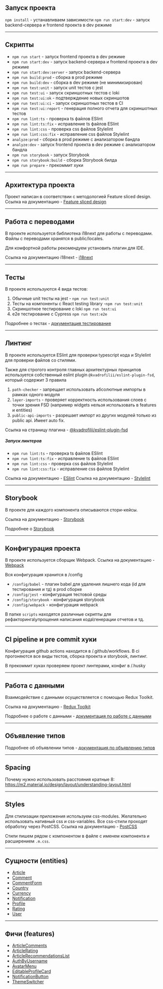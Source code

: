 ## Запуск проекта

`npm install` - устанавливаем зависимости
`npm run start:dev` - запуск backend-сервера и frontend проекта в dev режиме

---

## Скрипты

- `npm run start` - запуск frontend проекта в dev режиме
- `npm run start:dev` - запуск backend-сервера и frontend проекта в dev режиме
- `npm run start:dev:server` - запуск backend-сервера
- `npm run build:prod` - сборка в prod режиме
- `npm run build:dev` - сборка в dev режиме (не минимизирован)
- `npm run test:unit` - запуск unit тестов с jest
- `npm run test:ui` - запуск скриншотных тестов с loki
- `npm run test:ui:ok` - подтверждение новых скриншотов
- `npm run test:ui:ci` - запуск скриншотных тестов в CI
- `npm run test:ui:report` - генерация полного отчета для скриншотных тестов
- `npm run lint:ts` - проверка ts файлов ESlint
- `npm run lint:ts:fix` - исправление ts файлов ESlint
- `npm run lint:css` - проверка css файлов Stylelint
- `npm run lint:css:fix` - исправление css файлов Stylelint
- `analyze:prod` - сборка в prod режиме с анализатором бандла
- `analyze:dev` - запуск frontend проекта в dev режиме с анализатором бандла
- `npm run storybook` - запуск Storybook
- `npm run storybook:build` - сборка Storybook билда
- `npm run prepare` - прекоммит хуки

---

## Архитектура проекта

Проект написан в соответствии с методологией Feature sliced design.
Ссылка на документацию - [Feature sliced design](https://feature-sliced.design/ru/)

---

## Работа с переводами

В проекте используется библиотека i18next для работы с переводами.
Файлы с переводами хранятся в public/locales.

Для комфортной работы рекомендуем установить плагин для IDE.

Ссылка на документацию i18next - [i18next](https://react.i18next.com/)

---

## Тесты

В проекте используются 4 вида тестов:

1. Обычные unit тесты на jest - `npm run test:unit`
2. Тесты на компоненты с React testing library -`npm run test:unit`
3. Скриншотное тестирование с loki `npm run test:ui`
4. e2e тестирование с Cypress `npm run test:e2e`

Подробнее о тестах - [документация тестирование](/docs/tests.md)

---

## Линтинг

В проекте используется ESlint для проверки typescript кода и Stylelint для проверки файлов со стилями.

Также для строгого контроля главных архитектурных принципов
используется собственный eslint plugin `@kvadrofilii/eslint-plugin-fsd`,
который содержит 3 правила

1. `path-checker` - запрещает использовать абсолютные импорты в рамках одного модуля
2. `layer-imports` - проверяет корректность использования слоев с точки зрения FSD
   (например widgets нельзя использовать в features и entities)
3. `public-api-imports` - разрешает импорт из других модулей только из public api. Имеет auto fix.

Ссылка на страницу плагина - [@kvadrofilii/eslint-plugin-fsd](https://www.npmjs.com/package/@kvadrofilii/eslint-plugin-fsd)

##### Запуск линтеров

- `npm run lint:ts` - проверка ts файлов ESlint
- `npm run lint:ts:fix` - исправление ts файлов ESlint
- `npm run lint:css` - проверка css файлов Stylelint
- `npm run lint:css:fix` - исправление css файлов Stylelint

Ссылка на документацию - [ESlint](https://eslint.org)
Ссылка на документацию - [Stylelint](https://stylelint.io)

---

## Storybook

В проекте для каждого компонента описываются стори-кейсы.

Ссылка на документацию - [Storybook](https://storybook.js.org)

Подробнее о [Storybook](/docs/storybook.md)

---

## Конфигурация проекта

В проекте используется сборщик Webpack.
Ссылка на документацию - [Webpack](https://webpack.js.org)

Вся конфигурация хранится в /config

- `/config/babel` - плагин babel для удаления лишнего кода (id для тестирования и тд) в prod сборке
- `/config/jest` - конфигурация тестовой среды
- `/config/storybook` - конфигурация storybook
- `/config/webpack` - конфигурация webpack

В папке `scripts` находятся различные скрипты для рефакторинга\упрощения написания кода\генерации отчетов и тд.

---

## CI pipeline и pre commit хуки

Конфигурация github actions находится в /.github/workflows.
В ci прогоняются все виды тестов, сборка проекта и storybook, линтинг.

В прекоммит хуках проверяем проект линтерами, конфиг в /.husky

---

## Работа с данными

Взаимодействие с данными осуществляется с помощью Redux Toolkit.

Ссылка на документацию - [Redux Toolkit](https://redux-toolkit.js.org)

Подробнее о работе с данными - [документация по работе с данными](/docs/redux.md)

---

## Объявление типов

Подробнее об объявлении типов - [документация по объявлению типов](/docs/types.md)

---

## Spacing

Почему нужно использовать расстояния кратные 8:
https://m2.material.io/design/layout/understanding-layout.html

---

## Styles

Для стилизации приложения используем css-modules.
Желательно использовать нативный css и css-variables.
Все css-стили проходят обработку через PostCSS.
Ссылка на документацию - [PostCSS](https://postcss.org/)

Стили пишем рядом с компонентом в файле с именем компонента и расширением `.m.css`.

---

## Сущности (entities)

- [Article](/src/entities/Article)
- [Comment](/src/entities/Comment)
- [CommentForm](/src/entities/CommentForm)
- [Country](/src/entities/Country)
- [Currency](/src/entities/Currency)
- [Notification](/src/entities/Notification)
- [Profile](/src/entities/Profile)
- [Rating](/src/entities/Rating)
- [User](/src/entities/User)

---

## Фичи (features)

- [ArticleComments](/src/features/ArticleComments)
- [ArticleRating](/src/features/ArticleRating)
- [ArticleRecommendationsList](/src/features/ArticleRecommendationsList)
- [AuthByUsername](/src/features/AuthByUsername)
- [AvatarMenu](/src/features/AvatarMenu)
- [EditableProfileCard](/src/features/EditableProfileCard)
- [NotificationButton](/src/features/NotificationButton)
- [ThemeSwitcher](/src/features/ThemeSwitcher)
